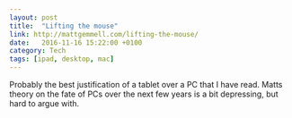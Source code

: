 ```yaml
---
layout: post
title:  "Lifting the mouse"
link: http://mattgemmell.com/lifting-the-mouse/
date:   2016-11-16 15:22:00 +0100
category: Tech 
tags: [ipad, desktop, mac]
---
```


Probably the best justification of a tablet over a PC that I have read. Matts theory on the fate of PCs over the next few years is a bit depressing, but hard to argue with.
